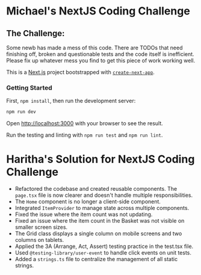 # Michael's NextJS Coding Challenge

## The Challenge:
Some newb has made a mess of this code. There are TODOs that need finishing off, broken and questionable tests and the code itself is inefficient.  
Please fix up whatever mess you find to get this piece of work working well.

This is a [Next.js](https://nextjs.org/) project bootstrapped with [`create-next-app`](https://github.com/vercel/next.js/tree/canary/packages/create-next-app).

### Getting Started

First, `npm install`, then run the development server:

```bash
npm run dev
```

Open [http://localhost:3000](http://localhost:3000) with your browser to see the result.

Run the testing and linting with `npm run test` and `npm run lint`.

# Haritha's Solution for NextJS Coding Challenge

* Refactored the codebase and created reusable components. The `page.tsx` file is now clearer and doesn't handle multiple responsibilities.
* The `Home` component is no longer a client-side component.
* Integrated `ItemProvider` to manage state across multiple components.
* Fixed the issue where the item count was not updating.
* Fixed an issue where the item count in the Basket was not visible on smaller screen sizes.
* The Grid class displays a single column on mobile screens and two columns on tablets.
* Applied the 3A (Arrange, Act, Assert) testing practice in the test.tsx file.
* Used `@testing-library/user-event` to handle click events on unit tests.
* Added a `strings.ts` file to centralize the management of all static strings.
